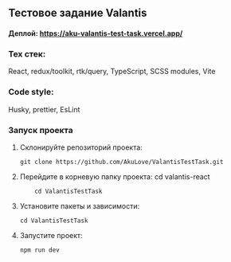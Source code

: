 ## Тестовое задание Valantis

#### Деплой: https://aku-valantis-test-task.vercel.app/

### Тех стек:

React, redux/toolkit, rtk/query, TypeScript, SCSS modules, Vite

### Code style:

Husky, prettier, EsLint

### Запуск проекта

1.  Склонируйте репозиторий проекта:

        git clone https://github.com/AkuLove/ValantisTestTask.git

2.  Перейдите в корневую папку проекта:
    cd valantis-react

        	cd ValantisTestTask

3.  Установите пакеты и зависимости:

        cd ValantisTestTask

4.  Запустите проект:

        npm run dev
